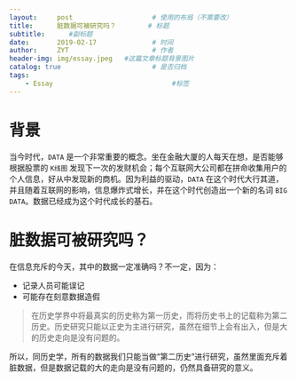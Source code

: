 ```yaml
---
layout:     post                    # 使用的布局（不需要改）
title:      脏数据可被研究吗？        # 标题 
subtitle:      #副标题
date:       2019-02-17              # 时间
author:     ZYT                     # 作者
header-img: img/essay.jpeg   #这篇文章标题背景图片
catalog: true                       # 是否归档
tags:
    - Essay                              #标签 
---
```


# 背景

当今时代，`DATA` 是一个非常重要的概念。坐在金融大厦的人每天在想，是否能够根据股票的 `K线图` 发现下一次的发财机会；每个互联网大公司都在拼命收集用户的个人信息，好从中发现新的商机。因为利益的驱动，`DATA` 在这个时代大行其道，并且随着互联网的影响，信息爆炸式增长，并在这个时代创造出一个新的名词 `BIG DATA`。数据已经成为这个时代成长的基石。

# 脏数据可被研究吗？

在信息充斥的今天，其中的数据一定准确吗？不一定，因为：

- 记录人员可能误记
- 可能存在刻意数据造假

> 在历史学界中将最真实的历史称为第一历史，而将历史书上的记载称为第二历史。历史研究只能以正史为主进行研究，虽然在细节上会有出入，但是大的历史走向是没有问题的。

所以，同历史学，所有的数据我们只能当做“第二历史”进行研究，虽然里面充斥着脏数据，但是数据记载的大的走向是没有问题的，仍然具备研究的意义。
